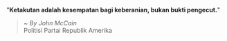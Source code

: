 "**Ketakutan adalah kesempatan bagi keberanian, bukan bukti pengecut.**"

> ~ _By John McCain_  
Politisi Partai Republik Amerika
